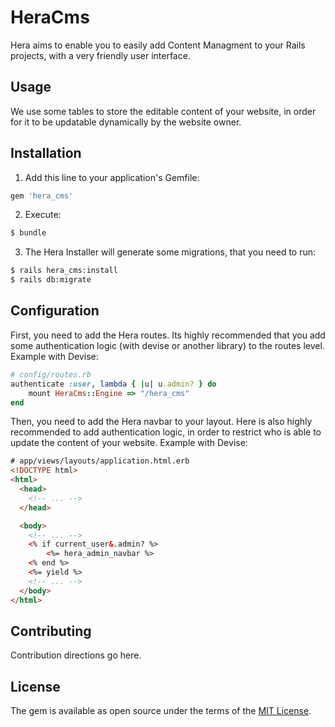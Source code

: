 # HeraCms
Hera aims to enable you to easily add Content Managment to your Rails projects, with a very friendly user interface.

## Usage
We use some tables to store the editable content of your website, in order for it to be updatable dynamically by the website owner.

## Installation

1. Add this line to your application's Gemfile:
```ruby 
gem 'hera_cms' 
```
2. Execute:
```bash
$ bundle
```

3. The Hera Installer will generate some migrations, that you need to run:
```bash
$ rails hera_cms:install
$ rails db:migrate
```

## Configuration

First, you need to add the Hera routes. Its highly recommended that you add some authentication logic (with devise or another library) to the routes level. Example with Devise:

```ruby
# config/routes.rb
authenticate :user, lambda { |u| u.admin? } do
    mount HeraCms::Engine => "/hera_cms"
end

```

Then, you need to add the Hera navbar to your layout. Here is also highly recommended to add authentication logic, in order to restrict who is able to update the content of your website. Example with Devise:

```html
# app/views/layouts/application.html.erb
<!DOCTYPE html>
<html>
  <head>
    <!-- ... -->
  </head>

  <body>
    <!-- ... -->
    <% if current_user&.admin? %>
        <%= hera_admin_navbar %>
    <% end %>
    <%= yield %>
    <!-- ... -->
  </body>
</html>


```

## Contributing
Contribution directions go here.

## License
The gem is available as open source under the terms of the [MIT License](https://opensource.org/licenses/MIT).
